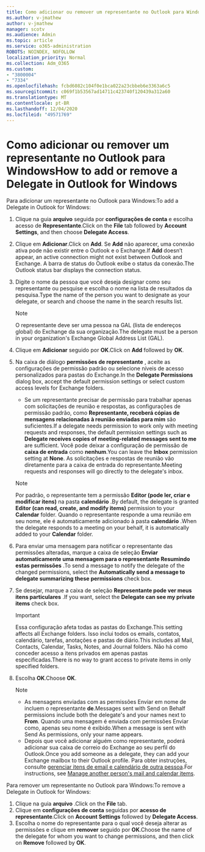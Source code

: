 ```yaml
---
title: Como adicionar ou remover um representante no Outlook para Windows
ms.author: v-jmathew
author: v-jmathew
manager: scotv
ms.audience: Admin
ms.topic: article
ms.service: o365-administration
ROBOTS: NOINDEX, NOFOLLOW
localization_priority: Normal
ms.collection: Adm_O365
ms.custom:
- "3800004"
- "7334"
ms.openlocfilehash: fcbd6082c104f0e1bca022a23cbbeb6e3363a6c5
ms.sourcegitcommit: c069f1b53567ad14711c423740f120439a312a60
ms.translationtype: MT
ms.contentlocale: pt-BR
ms.lasthandoff: 12/04/2020
ms.locfileid: "49571769"
---
```

# <a name="how-to-add-or-remove-a-delegate-in-outlook-for-windows"></a><span data-ttu-id="07277-102">Como adicionar ou remover um representante no Outlook para Windows</span><span class="sxs-lookup"><span data-stu-id="07277-102">How to add or remove a Delegate in Outlook for Windows</span></span>

<span data-ttu-id="07277-103">Para adicionar um representante no Outlook para Windows:</span><span class="sxs-lookup"><span data-stu-id="07277-103">To add a Delegate in Outlook for Windows:</span></span> 

1. <span data-ttu-id="07277-104">Clique na guia **arquivo** seguida por **configurações de conta** e escolha acesso de **Representante**.</span><span class="sxs-lookup"><span data-stu-id="07277-104">Click on the **File** tab followed by **Account Settings**, and then choose **Delegate Access**.</span></span>
2. <span data-ttu-id="07277-105">Clique em **Adicionar**.</span><span class="sxs-lookup"><span data-stu-id="07277-105">Click on **Add**.</span></span> <span data-ttu-id="07277-106">Se **Add** não aparecer, uma conexão ativa pode não existir entre o Outlook e o Exchange.</span><span class="sxs-lookup"><span data-stu-id="07277-106">If **Add** doesn’t appear, an active connection might not exist between Outlook and Exchange.</span></span> <span data-ttu-id="07277-107">A barra de status do Outlook exibe o status da conexão.</span><span class="sxs-lookup"><span data-stu-id="07277-107">The Outlook status bar displays the connection status.</span></span>
3. <span data-ttu-id="07277-108">Digite o nome da pessoa que você deseja designar como seu representante ou pesquise e escolha o nome na lista de resultados da pesquisa.</span><span class="sxs-lookup"><span data-stu-id="07277-108">Type the name of the person you want to designate as your delegate, or search and choose the name in the search results list.</span></span>

    > [!NOTE]
    > <span data-ttu-id="07277-109">O representante deve ser uma pessoa na GAL (lista de endereços global) do Exchange da sua organização.</span><span class="sxs-lookup"><span data-stu-id="07277-109">The delegate must be a person in your organization's Exchange Global Address List (GAL).</span></span>
4. <span data-ttu-id="07277-110">Clique em **Adicionar** seguido por **OK**.</span><span class="sxs-lookup"><span data-stu-id="07277-110">Click on **Add** followed by **OK**.</span></span>
5. <span data-ttu-id="07277-111">Na caixa de diálogo **permissões de representante** , aceite as configurações de permissão padrão ou selecione níveis de acesso personalizados para pastas do Exchange.</span><span class="sxs-lookup"><span data-stu-id="07277-111">In the **Delegate Permissions** dialog box, accept the default permission settings or select custom access levels for Exchange folders.</span></span>

    - <span data-ttu-id="07277-112">Se um representante precisar de permissão para trabalhar apenas com solicitações de reunião e respostas, as configurações de permissão padrão, como **Representante, receberá cópias de mensagens relacionadas à reunião enviadas para mim** são suficientes.</span><span class="sxs-lookup"><span data-stu-id="07277-112">If a delegate needs permission to work only with meeting requests and responses, the default permission settings such as **Delegate receives copies of meeting-related messages sent to me** are sufficient.</span></span> <span data-ttu-id="07277-113">Você pode deixar a configuração de permissão de **caixa de entrada** como **nenhum**.</span><span class="sxs-lookup"><span data-stu-id="07277-113">You can leave the **Inbox** permission setting at **None**.</span></span> <span data-ttu-id="07277-114">As solicitações e respostas de reunião vão diretamente para a caixa de entrada do representante.</span><span class="sxs-lookup"><span data-stu-id="07277-114">Meeting requests and responses will go directly to the delegate's inbox.</span></span>

    > [!NOTE]
    > <span data-ttu-id="07277-115">Por padrão, o representante tem a permissão **Editor (pode ler, criar e modificar itens)** na pasta **calendário** .</span><span class="sxs-lookup"><span data-stu-id="07277-115">By default, the delegate is granted **Editor (can read, create, and modify items)** permission to your **Calendar** folder.</span></span> <span data-ttu-id="07277-116">Quando o representante responde a uma reunião em seu nome, ele é automaticamente adicionado à pasta **calendário** .</span><span class="sxs-lookup"><span data-stu-id="07277-116">When the delegate responds to a meeting on your behalf, it is automatically added to your **Calendar** folder.</span></span>

5. <span data-ttu-id="07277-117">Para enviar uma mensagem para notificar o representante das permissões alteradas, marque a caixa de seleção **Enviar automaticamente uma mensagem para o representante Resumindo estas permissões** .</span><span class="sxs-lookup"><span data-stu-id="07277-117">To send a message to notify the delegate of the changed permissions, select the **Automatically send a message to delegate summarizing these permissions** check box.</span></span>
6. <span data-ttu-id="07277-118">Se desejar, marque a caixa de seleção **Representante pode ver meus itens particulares** .</span><span class="sxs-lookup"><span data-stu-id="07277-118">If you want, select the **Delegate can see my private items** check box.</span></span>

    > [!IMPORTANT]
    > <span data-ttu-id="07277-119">Essa configuração afeta todas as pastas do Exchange.</span><span class="sxs-lookup"><span data-stu-id="07277-119">This setting affects all Exchange folders.</span></span> <span data-ttu-id="07277-120">Isso inclui todos os emails, contatos, calendário, tarefas, anotações e pastas de diário.</span><span class="sxs-lookup"><span data-stu-id="07277-120">This includes all Mail, Contacts, Calendar, Tasks, Notes, and Journal folders.</span></span> <span data-ttu-id="07277-121">Não há como conceder acesso a itens privados em apenas pastas especificadas.</span><span class="sxs-lookup"><span data-stu-id="07277-121">There is no way to grant access to private items in only specified folders.</span></span>

7. <span data-ttu-id="07277-122">Escolha **OK**.</span><span class="sxs-lookup"><span data-stu-id="07277-122">Choose **OK**.</span></span>

    > [!NOTE]
    >
    > - <span data-ttu-id="07277-123">As mensagens enviadas com as permissões Enviar em nome de incluem o representante **de**.</span><span class="sxs-lookup"><span data-stu-id="07277-123">Messages sent with Send on Behalf permissions include both the delegate's and your names next to **From**.</span></span> <span data-ttu-id="07277-124">Quando uma mensagem é enviada com permissões Enviar como, apenas seu nome é exibido.</span><span class="sxs-lookup"><span data-stu-id="07277-124">When a message is sent with Send As permissions, only your name appears.</span></span>
    > - <span data-ttu-id="07277-125">Depois que você adicionar alguém como representante, poderá adicionar sua caixa de correio do Exchange ao seu perfil do Outlook.</span><span class="sxs-lookup"><span data-stu-id="07277-125">Once you add someone as a delegate, they can add your Exchange mailbox to their Outlook profile.</span></span> <span data-ttu-id="07277-126">Para obter instruções, consulte [gerenciar itens de email e calendário de outra pessoa](https://support.microsoft.com/office/manage-another-person-s-mail-and-calendar-items-afb79d6b-2967-43b9-a944-a6b953190af5).</span><span class="sxs-lookup"><span data-stu-id="07277-126">For instructions, see [Manage another person's mail and calendar items](https://support.microsoft.com/office/manage-another-person-s-mail-and-calendar-items-afb79d6b-2967-43b9-a944-a6b953190af5).</span></span>

<span data-ttu-id="07277-127">Para remover um representante no Outlook para Windows:</span><span class="sxs-lookup"><span data-stu-id="07277-127">To remove a Delegate in Outlook for Windows:</span></span>

1. <span data-ttu-id="07277-128">Clique na guia **arquivo** .</span><span class="sxs-lookup"><span data-stu-id="07277-128">Click on the **File** tab.</span></span>
2. <span data-ttu-id="07277-129">Clique em **configurações de conta** seguidas por **acesso de representante**.</span><span class="sxs-lookup"><span data-stu-id="07277-129">Click on **Account Settings** followed by **Delegate Access**.</span></span>
3. <span data-ttu-id="07277-130">Escolha o nome do representante para o qual você deseja alterar as permissões e clique em **remover** seguido por **OK**.</span><span class="sxs-lookup"><span data-stu-id="07277-130">Choose the name of the delegate for whom you want to change permissions, and then click on **Remove** followed by **OK**.</span></span>
